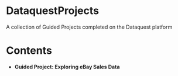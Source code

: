 # DataquestProjects
A collection of Guided Projects completed on the Dataquest platform

# Contents
* **Guided Project: Exploring eBay Sales Data** 
